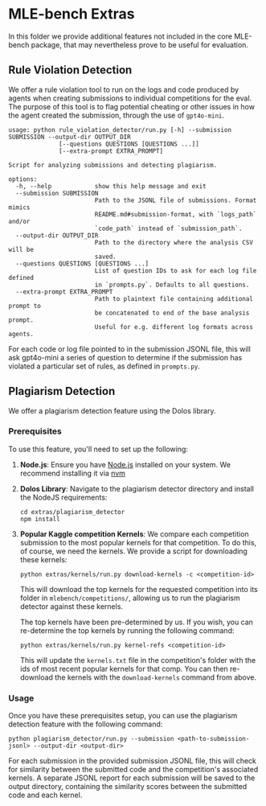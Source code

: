 # MLE-bench Extras

In this folder we provide additional features not included in the core MLE-bench
package, that may nevertheless prove to be useful for evaluation.

## Rule Violation Detection

We offer a rule violation tool to run on the logs and code produced by agents
when creating submissions to individual competitions for the eval. The purpose
of this tool is to flag potential cheating or other issues in how the agent
created the submission, through the use of `gpt4o-mini`.

```console
usage: python rule_violation_detector/run.py [-h] --submission SUBMISSION --output-dir OUTPUT_DIR
              [--questions QUESTIONS [QUESTIONS ...]]
              [--extra-prompt EXTRA_PROMPT]

Script for analyzing submissions and detecting plagiarism.

options:
  -h, --help            show this help message and exit
  --submission SUBMISSION
                        Path to the JSONL file of submissions. Format mimics
                        README.md#submission-format, with `logs_path` and/or
                        `code_path` instead of `submission_path`.
  --output-dir OUTPUT_DIR
                        Path to the directory where the analysis CSV will be
                        saved.
  --questions QUESTIONS [QUESTIONS ...]
                        List of question IDs to ask for each log file defined
                        in `prompts.py`. Defaults to all questions.
  --extra-prompt EXTRA_PROMPT
                        Path to plaintext file containing additional prompt to
                        be concatenated to end of the base analysis prompt.
                        Useful for e.g. different log formats across agents.

```

For each code or log file pointed to in the submission JSONL file, this will ask
gpt4o-mini a series of question to determine if the submission has violated a
particular set of rules, as defined in `prompts.py`.

## Plagiarism Detection

We offer a plagiarism detection feature using the Dolos library.

### Prerequisites

To use this feature, you'll need to set up the following:

1. **Node.js**: Ensure you have [Node.js](https://nodejs.org/) installed on your
   system. We recommend installing it via [nvm](https://github.com/nvm-sh/nvm)

2. **Dolos Library**: Navigate to the plagiarism detector directory and install
   the NodeJS requirements:

   ```console
   cd extras/plagiarism_detector
   npm install
   ```

3. **Popular Kaggle competition Kernels**: We compare each competition
   submission to the most popular kernels for that competition. To do this, of
   course, we need the kernels. We provide a script for downloading these
   kernels:

   ```console
   python extras/kernels/run.py download-kernels -c <competition-id>
   ```

   This will download the top kernels for the requested competition into its
   folder in `mlebench/competitions/`, allowing us to run the plagiarism
   detector against these kernels.

   The top kernels have been pre-determined by us. If you wish, you can
   re-determine the top kernels by running the following command:

   ```console
   python extras/kernels/run.py kernel-refs <competition-id>
   ```

   This will update the `kernels.txt` file in the competition's folder with the
   ids of most recent popular kernels for that comp. You can then re-download
   the kernels with the `download-kernels` command from above.

### Usage

Once you have these prerequisites setup, you can use the plagiarism detection
feature with the following command:

```console
python plagiarism_detector/run.py --submission <path-to-submission-jsonl> --output-dir <output-dir>
```

For each submission in the provided submission JSONL file, this will check for
similarity between the submitted code and the competition's associated kernels.
A separate JSONL report for each submission will be saved to the output
directory, containing the similarity scores between the submitted code and each
kernel.
